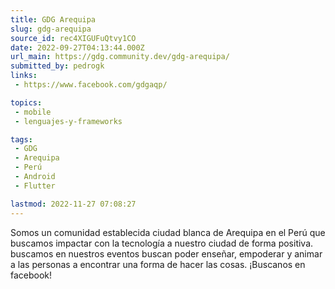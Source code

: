 ```yaml
---
title: GDG Arequipa
slug: gdg-arequipa
source_id: rec4XIGUFuQtvy1CO
date: 2022-09-27T04:13:44.000Z
url_main: https://gdg.community.dev/gdg-arequipa/
submitted_by: pedrogk
links: 
 - https://www.facebook.com/gdgaqp/

topics: 
 - mobile
 - lenguajes-y-frameworks

tags: 
 - GDG
 - Arequipa
 - Perú
 - Android
 - Flutter

lastmod: 2022-11-27 07:08:27
---
```


Somos un comunidad establecida ciudad blanca de Arequipa en el Perú que buscamos impactar con la tecnología a nuestro ciudad de forma positiva. buscamos en nuestros eventos buscan poder enseñar, empoderar y animar a las personas a encontrar una forma de hacer las cosas. ¡Buscanos en facebook!
